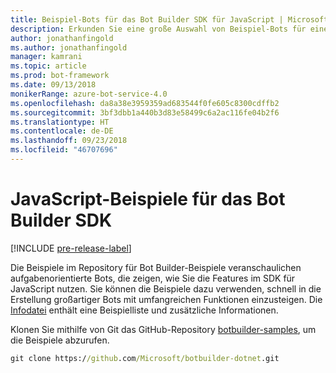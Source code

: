 ```yaml
---
title: Beispiel-Bots für das Bot Builder SDK für JavaScript | Microsoft-Dokumentation
description: Erkunden Sie eine große Auswahl von Beispiel-Bots für einen schnellen Einstieg in die Bot-Entwicklung mit dem Bot Builder SDK für JavaScript.
author: jonathanfingold
ms.author: jonathanfingold
manager: kamrani
ms.topic: article
ms.prod: bot-framework
ms.date: 09/13/2018
monikerRange: azure-bot-service-4.0
ms.openlocfilehash: da8a38e3959359ad683544f0fe605c8300cdffb2
ms.sourcegitcommit: 3bf3dbb1a440b3d83e58499c6a2ac116fe04b2f6
ms.translationtype: HT
ms.contentlocale: de-DE
ms.lasthandoff: 09/23/2018
ms.locfileid: "46707696"
---
```

# <a name="javascript-samples-for-bot-builder-sdk"></a>JavaScript-Beispiele für das Bot Builder SDK
[!INCLUDE [pre-release-label](../includes/pre-release-label.md)]

Die Beispiele im Repository für Bot Builder-Beispiele veranschaulichen aufgabenorientierte Bots, die zeigen, wie Sie die Features im SDK für JavaScript nutzen. Sie können die Beispiele dazu verwenden, schnell in die Erstellung großartiger Bots mit umfangreichen Funktionen einzusteigen. Die [Infodatei](https://github.com/Microsoft/BotBuilder-Samples/blob/master/README.md) enthält eine Beispielliste und zusätzliche Informationen.

Klonen Sie mithilfe von Git das GitHub-Repository [botbuilder-samples](https://github.com/Microsoft/botbuilder-samples), um die Beispiele abzurufen.
```cmd
git clone https://github.com/Microsoft/botbuilder-dotnet.git
```
